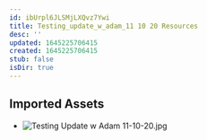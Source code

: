 ```yaml
---
id: ibUrpl6JLSMjLXQvz7Ywi
title: Testing_update_w_adam_11 10 20 Resources
desc: ''
updated: 1645225706415
created: 1645225706415
stub: false
isDir: true
---
```

## Imported Assets
- ![Testing Update w Adam 11-10-20.jpg](/assets/testing-update-w-adam-11-10-20.jpg)
